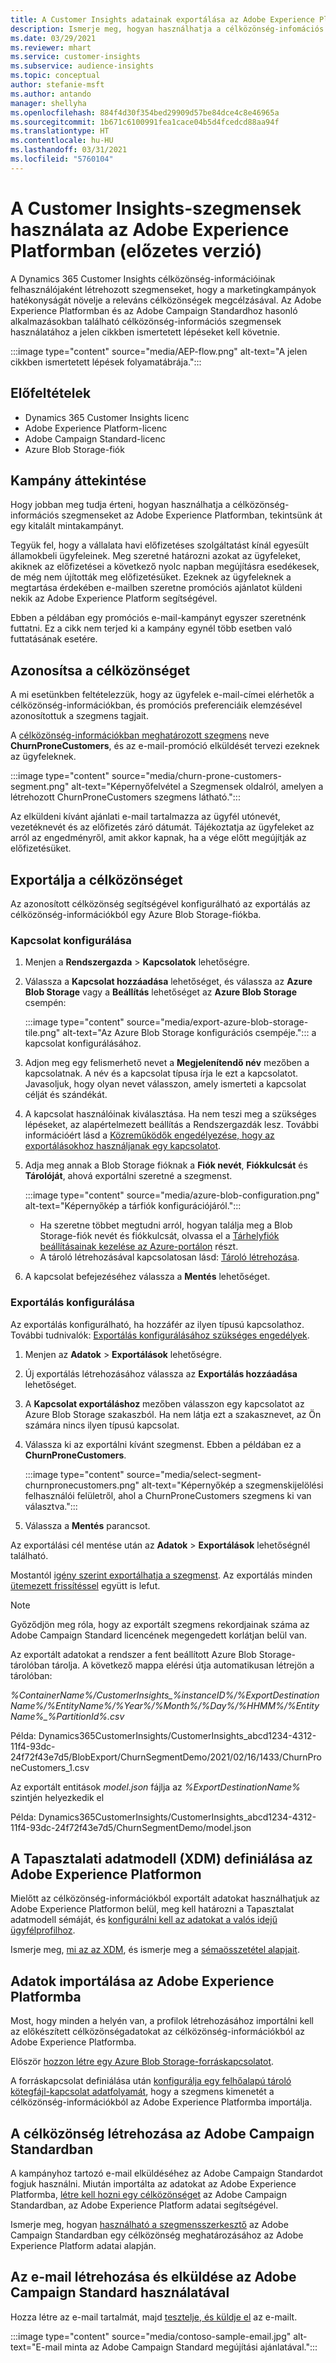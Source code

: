 ```yaml
---
title: A Customer Insights adatainak exportálása az Adobe Experience Platformba
description: Ismerje meg, hogyan használhatja a célközönség-infomációs szegmenseket az Adobe Experience Platformban.
ms.date: 03/29/2021
ms.reviewer: mhart
ms.service: customer-insights
ms.subservice: audience-insights
ms.topic: conceptual
author: stefanie-msft
ms.author: antando
manager: shellyha
ms.openlocfilehash: 884f4d30f354bed29909d57be84dce4c8e46965a
ms.sourcegitcommit: 1b671c6100991fea1cace04b5d4fcedcd88aa94f
ms.translationtype: HT
ms.contentlocale: hu-HU
ms.lasthandoff: 03/31/2021
ms.locfileid: "5760104"
---
```

# <a name="use-customer-insights-segments-in-adobe-experience-platform-preview"></a>A Customer Insights-szegmensek használata az Adobe Experience Platformban (előzetes verzió)

A Dynamics 365 Customer Insights célközönség-információinak felhasználójaként létrehozott szegmenseket, hogy a marketingkampányok hatékonyságát növelje a releváns célközönségek megcélzásával. Az Adobe Experience Platformban és az Adobe Campaign Standardhoz hasonló alkalmazásokban található célközönség-információs szegmensek használatához a jelen cikkben ismertetett lépéseket kell követnie.

:::image type="content" source="media/AEP-flow.png" alt-text="A jelen cikkben ismertetett lépések folyamatábrája.":::

## <a name="prerequisites"></a>Előfeltételek

-   Dynamics 365 Customer Insights licenc
-   Adobe Experience Platform-licenc
-   Adobe Campaign Standard-licenc
-   Azure Blob Storage-fiók

## <a name="campaign-overview"></a>Kampány áttekintése

Hogy jobban meg tudja érteni, hogyan használhatja a célközönség-információs szegmenseket az Adobe Experience Platformban, tekintsünk át egy kitalált mintakampányt.

Tegyük fel, hogy a vállalata havi előfizetéses szolgáltatást kínál egyesült államokbeli ügyfeleinek. Meg szeretné határozni azokat az ügyfeleket, akiknek az előfizetései a következő nyolc napban megújításra esedékesek, de még nem újították meg előfizetésüket. Ezeknek az ügyfeleknek a megtartása érdekében e-mailben szeretne promóciós ajánlatot küldeni nekik az Adobe Experience Platform segítségével.

Ebben a példában egy promóciós e-mail-kampányt egyszer szeretnénk futtatni. Ez a cikk nem terjed ki a kampány egynél több esetben való futtatásának esetére.

## <a name="identify-your-target-audience"></a>Azonosítsa a célközönséget

A mi esetünkben feltételezzük, hogy az ügyfelek e-mail-címei elérhetők a célközönség-információkban, és promóciós preferenciáik elemzésével azonosítottuk a szegmens tagjait.

A [célközönség-információkban meghatározott szegmens](segments.md) neve **ChurnProneCustomers**, és az e-mail-promóció elküldését tervezi ezeknek az ügyfeleknek.

:::image type="content" source="media/churn-prone-customers-segment.png" alt-text="Képernyőfelvétel a Szegmensek oldalról, amelyen a létrehozott ChurnProneCustomers szegmens látható.":::

Az elküldeni kívánt ajánlati e-mail tartalmazza az ügyfél utónevét, vezetéknevét és az előfizetés záró dátumát. Tájékoztatja az ügyfeleket az arról az engedményről, amit akkor kapnak, ha a vége előtt megújítják az előfizetésüket.

## <a name="export-your-target-audience"></a>Exportálja a célközönséget

Az azonosított célközönség segítségével konfigurálható az exportálás az célközönség-információkból egy Azure Blob Storage-fiókba.

### <a name="configure-a-connection"></a>Kapcsolat konfigurálása

1. Menjen a **Rendszergazda** > **Kapcsolatok** lehetőségre.

1. Válassza a **Kapcsolat hozzáadása** lehetőséget, és válassza az **Azure Blob Storage** vagy a **Beállítás** lehetőséget az **Azure Blob Storage** csempén:

   :::image type="content" source="media/export-azure-blob-storage-tile.png" alt-text="Az Azure Blob Storage konfigurációs csempéje."::: a kapcsolat konfigurálásához.

1. Adjon meg egy felismerhető nevet a **Megjelenítendő név** mezőben a kapcsolatnak. A név és a kapcsolat típusa írja le ezt a kapcsolatot. Javasoljuk, hogy olyan nevet válasszon, amely ismerteti a kapcsolat célját és szándékát.

1. A kapcsolat használóinak kiválasztása. Ha nem teszi meg a szükséges lépéseket, az alapértelmezett beállítás a Rendszergazdák lesz. További információért lásd a [Közreműködők engedélyezése, hogy az exportálásokhoz használjanak egy kapcsolatot](connections.md#allow-contributors-to-use-a-connection-for-exports).

1. Adja meg annak a Blob Storage fióknak a **Fiók nevét**, **Fiókkulcsát** és **Tárolóját**, ahová exportálni szeretné a szegmenst.  
      
   :::image type="content" source="media/azure-blob-configuration.png" alt-text="Képernyőkép a tárfiók konfigurációjáról."::: 
   
    - Ha szeretne többet megtudni arról, hogyan találja meg a Blob Storage-fiók nevét és fiókkulcsát, olvassa el a [Tárhelyfiók beállításainak kezelése az Azure-portálon](/azure/storage/common/storage-account-manage) részt.
    - A tároló létrehozásával kapcsolatosan lásd: [Tároló létrehozása](/azure/storage/blobs/storage-quickstart-blobs-portal#create-a-container).

1. A kapcsolat befejezéséhez válassza a **Mentés** lehetőséget. 

### <a name="configure-an-export"></a>Exportálás konfigurálása

Az exportálás konfigurálható, ha hozzáfér az ilyen típusú kapcsolathoz. További tudnivalók: [Exportálás konfigurálásához szükséges engedélyek](export-destinations.md#set-up-a-new-export).

1. Menjen az **Adatok** > **Exportálások** lehetőségre.

1. Új exportálás létrehozásához válassza az **Exportálás hozzáadása** lehetőséget.

1. A **Kapcsolat exportáláshoz** mezőben válasszon egy kapcsolatot az Azure Blob Storage szakaszból. Ha nem látja ezt a szakasznevet, az Ön számára nincs ilyen típusú kapcsolat.

1. Válassza ki az exportálni kívánt szegmenst. Ebben a példában ez a **ChurnProneCustomers**.

   :::image type="content" source="media/select-segment-churnpronecustomers.png" alt-text="Képernyőkép a szegmenskijelölési felhasználói felületről, ahol a ChurnProneCustomers szegmens ki van választva.":::

1. Válassza a **Mentés** parancsot.

Az exportálási cél mentése után az **Adatok** > **Exportálások** lehetőségnél található.

Mostantól [igény szerint exportálhatja a szegmenst](export-destinations.md#run-exports-on-demand). Az exportálás minden [ütemezett frissítéssel](system.md) együtt is lefut.

> [!NOTE]
> Győződjön meg róla, hogy az exportált szegmens rekordjainak száma az Adobe Campaign Standard licencének megengedett korlátjan belül van.

Az exportált adatokat a rendszer a fent beállított Azure Blob Storage-tárolóban tárolja. A következő mappa elérési útja automatikusan létrejön a tárolóban:

*%ContainerName%/CustomerInsights_%instanceID%/%ExportDestinationName%/%EntityName%/%Year%/%Month%/%Day%/%HHMM%/%EntityName%_%PartitionId%.csv*

Példa: Dynamics365CustomerInsights/CustomerInsights_abcd1234-4312-11f4-93dc-24f72f43e7d5/BlobExport/ChurnSegmentDemo/2021/02/16/1433/ChurnProneCustomers_1.csv

Az exportált entitások *model.json* fájlja az *%ExportDestinationName%* szintjén helyezkedik el

Példa: Dynamics365CustomerInsights/CustomerInsights_abcd1234-4312-11f4-93dc-24f72f43e7d5/ChurnSegmentDemo/model.json

## <a name="define-experience-data-model-xdm-in-adobe-experience-platform"></a>A Tapasztalati adatmodell (XDM) definiálása az Adobe Experience Platformon

Mielőtt az célközönség-információkból exportált adatokat használhatjuk az Adobe Experience Platformon belül, meg kell határozni a Tapasztalat adatmodell sémáját, és [konfigurálni kell az adatokat a valós idejű ügyfélprofilhoz](https://experienceleague.adobe.com/docs/experience-platform/profile/tutorials/dataset-configuration.html#tutorials).

Ismerje meg, [mi az az XDM](https://experienceleague.adobe.com/docs/experience-platform/xdm/home.html), és ismerje meg a [sémaösszetétel alapjait](https://experienceleague.adobe.com/docs/experience-platform/xdm/schema/composition.html#schema).

## <a name="import-data-into-adobe-experience-platform"></a>Adatok importálása az Adobe Experience Platformba

Most, hogy minden a helyén van, a profilok létrehozásához importálni kell az előkészített célközönségadatokat az célközönség-információkból az Adobe Experience Platformba.

Először [hozzon létre egy Azure Blob Storage-forráskapcsolatot](https://experienceleague.adobe.com/docs/experience-platform/sources/ui-tutorials/create/cloud-storage/blob.html#getting-started).    

A forráskapcsolat definiálása után [konfigurálja egy felhőalapú tároló kötegfájl-kapcsolat adatfolyamát](https://experienceleague.adobe.com/docs/experience-platform/sources/ui-tutorials/dataflow/cloud-storage.html#ui-tutorials), hogy a szegmens kimenetét a célközönség-információkból az Adobe Experience Platformba importálja.

## <a name="create-an-audience-in-adobe-campaign-standard"></a>A célközönség létrehozása az Adobe Campaign Standardban

A kampányhoz tartozó e-mail elküldéséhez az Adobe Campaign Standardot fogjuk használni. Miután importálta az adatokat az Adobe Experience Platformba, [létre kell hozni egy célközönséget](https://experienceleague.adobe.com/docs/campaign-standard/using/profiles-and-audiences/get-started-profiles-and-audiences.html#permission) az Adobe Campaign Standardban, az Adobe Experience Platform adatai segítségével.

Ismerje meg, hogyan [használható a szegmensszerkesztő](https://experienceleague.adobe.com/docs/campaign-standard/using/profiles-and-audiences/working-with-adobe-experience-platform/aep-using-segment-builder.html#building-a-segment) az Adobe Campaign Standardban egy célközönség meghatározásához az Adobe Experience Platform adatai alapján.

## <a name="create-and-send-the-email-using-adobe-campaign-standard"></a>Az e-mail létrehozása és elküldése az Adobe Campaign Standard használatával

Hozza létre az e-mail tartalmát, majd [tesztelje, és küldje el](https://experienceleague.adobe.com/docs/campaign-standard/using/testing-and-sending/get-started-sending-messages.html#preparing-and-testing-messages) az e-mailt.

:::image type="content" source="media/contoso-sample-email.jpg" alt-text="E-mail minta az Adobe Campaign Standard megújítási ajánlatával.":::
